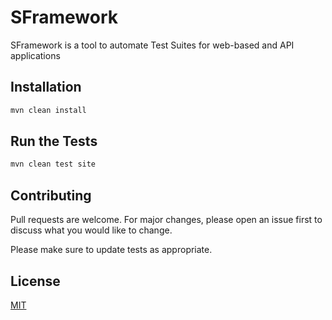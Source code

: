 # SFramework

SFramework is a tool to automate Test Suites for web-based and API applications 

## Installation

```bash
mvn clean install
```

## Run the Tests

```bash
mvn clean test site
```

## Contributing
Pull requests are welcome. For major changes, please open an issue first to discuss what you would like to change.

Please make sure to update tests as appropriate.

## License
[MIT](https://choosealicense.com/licenses/mit/)